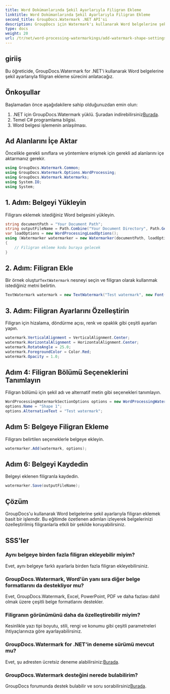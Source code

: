 ```yaml
---
title: Word Dokümanlarında Şekil Ayarlarıyla Filigran Ekleme
linktitle: Word Dokümanlarında Şekil Ayarlarıyla Filigran Ekleme
second_title: GroupDocs.Watermark .NET API'si
description: GroupDocs için Watermark'ı kullanarak Word belgelerine şekil ayarlarıyla filigran eklemeyi öğrenin. Belgelerinizi etkili bir şekilde koruyun.
type: docs
weight: 20
url: /tr/net/word-processing-watermarkings/add-watermark-shape-settings-word-docs/
---
```

## giriiş
Bu öğreticide, GroupDocs.Watermark for .NET'i kullanarak Word belgelerine şekil ayarlarıyla filigran ekleme sürecini anlatacağız.
## Önkoşullar
Başlamadan önce aşağıdakilere sahip olduğunuzdan emin olun:
1.  .NET için GroupDocs.Watermark yüklü. Şuradan indirebilirsiniz[Burada](https://releases.groupdocs.com/Watermark/net/).
2. Temel C# programlama bilgisi.
3. Word belgesi işlemenin anlaşılması.

## Ad Alanlarını İçe Aktar
Öncelikle gerekli sınıflara ve yöntemlere erişmek için gerekli ad alanlarını içe aktarmanız gerekir.
```csharp
using GroupDocs.Watermark.Common;
using GroupDocs.Watermark.Options.WordProcessing;
using GroupDocs.Watermark.Watermarks;
using System.IO;
using System;
```
## 1. Adım: Belgeyi Yükleyin
Filigranı eklemek istediğiniz Word belgesini yükleyin.
```csharp
string documentPath = "Your Document Path";
string outputFileName = Path.Combine("Your Document Directory", Path.GetFileName(documentPath));
var loadOptions = new WordProcessingLoadOptions();
using (Watermarker watermarker = new Watermarker(documentPath, loadOptions))
{
    // Filigran ekleme kodu buraya gelecek
}
```
## 2. Adım: Filigran Ekle
 Bir örnek oluştur`TextWatermark` nesneyi seçin ve filigran olarak kullanmak istediğiniz metni belirtin.
```csharp
TextWatermark watermark = new TextWatermark("Test watermark", new Font("Arial", 19));
```
## 3. Adım: Filigran Ayarlarını Özelleştirin
Filigran için hizalama, döndürme açısı, renk ve opaklık gibi çeşitli ayarları yapın.
```csharp
watermark.VerticalAlignment = VerticalAlignment.Center;
watermark.HorizontalAlignment = HorizontalAlignment.Center;
watermark.RotateAngle = 25.0;
watermark.ForegroundColor = Color.Red;
watermark.Opacity = 1.0;
```
## Adım 4: Filigran Bölümü Seçeneklerini Tanımlayın
Filigran bölümü için şekil adı ve alternatif metin gibi seçenekleri tanımlayın.
```csharp
WordProcessingWatermarkSectionOptions options = new WordProcessingWatermarkSectionOptions();
options.Name = "Shape 1";
options.AlternativeText = "Test watermark";
```
## Adım 5: Belgeye Filigran Ekleme
Filigranı belirtilen seçeneklerle belgeye ekleyin.
```csharp
watermarker.Add(watermark, options);
```
## Adım 6: Belgeyi Kaydedin
Belgeyi eklenen filigranla kaydedin.
```csharp
watermarker.Save(outputFileName);
```

## Çözüm
GroupDocs'u kullanarak Word belgelerine şekil ayarlarıyla filigran eklemek basit bir işlemdir. Bu eğitimde özetlenen adımları izleyerek belgelerinizi özelleştirilmiş filigranlarla etkili bir şekilde koruyabilirsiniz.
## SSS'ler
### Aynı belgeye birden fazla filigran ekleyebilir miyim?
Evet, aynı belgeye farklı ayarlarla birden fazla filigran ekleyebilirsiniz.
### GroupDocs.Watermark, Word'ün yanı sıra diğer belge formatlarını da destekliyor mu?
Evet, GroupDocs.Watermark, Excel, PowerPoint, PDF ve daha fazlası dahil olmak üzere çeşitli belge formatlarını destekler.
### Filigranın görünümünü daha da özelleştirebilir miyim?
Kesinlikle yazı tipi boyutu, stili, rengi ve konumu gibi çeşitli parametreleri ihtiyaçlarınıza göre ayarlayabilirsiniz.
### GroupDocs.Watermark for .NET'in deneme sürümü mevcut mu?
 Evet, şu adresten ücretsiz deneme alabilirsiniz:[Burada](https://releases.groupdocs.com/).
### GroupDocs.Watermark desteğini nerede bulabilirim?
 GroupDocs forumunda destek bulabilir ve soru sorabilirsiniz[Burada](https://forum.groupdocs.com/c/watermark/19).